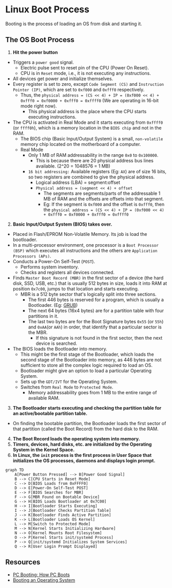 # Linux Boot Process

Booting is the process of loading an OS from disk and starting it.

## The OS Boot Process

1. **Hit the power button**

-   Triggers a `power good` signal.
    -   Electric pulse sent to reset pin of the CPU (Power On Reset).
    -   CPU is in `Reset` mode, i.e., it is not executing any instructions.
-   All devices get power and initialize themselves.
-   Every register is set to zero, except `Code Segment (CS)` and 
`Instruction Pointer (IP)`, which are set to `0xf000` and `0xfff0` respectively.
    -   Thus, the `physical address = (CS << 4) + IP = (0xf000 << 4) + 0xfff0 = 0xf0000 + 0xfff0 = 0xffff0` (We are operating in 16-bit mode right now).
        -   This physical address is the place where the CPU starts executing instructions.
-   The CPU is activated in Real Mode and it starts executing from `0xffff0` (or `ffff0h`), which is a memory location in the `BIOS chip` and not in the RAM.
    - The BIOS chip (Basic Input/Output System) is a small, `non-volatile` memory chip located on the motherboard of a computer.
    -   Real Mode
        -   Only 1 MB of RAM addressability in the range `0x0` to `0x100000`.
            -   This is because there are 20 physical address bus lines available. (2^20 = 1048576 = 1 MB)
        -   `16 bit addressing:` Available registers (Eg: `AX`) are of size 16 bits, so two registers are combined to give the physical address.
            -   Logical address (LBA) = segment:offset
            -   `Physical address = (segment << 4) + offset`
                -   The segments are segments/parts of the addressable 1 MB of RAM and the offsets are offsets into that segment.
                -   Eg: If the segment is `0xf000` and the offset is `0xfff0`, then the `physical address = (CS << 4) + IP = (0xf000 << 4) + 0xfff0 = 0xf0000 + 0xfff0 = 0xffff0`
2.  **Basic Input/Output System (BIOS) takes over.**
-   Placed in Flash/EPROM Non-Volatile Memory. Its job is load the bootloader.
-   In a multi-processor environment, one processor is a `Boot Processor (BSP)` which executes all instructions and the others are `Application Processors (APs)`.
-   Conducts a Power-On Self-Test (`POST`).
    -   Performs system inventory.
    -   Checks and registers all devices connected.
-   Finds `Master Boot Record (MBR)` in the first sector of a device (the hard disk, SSD, USB, etc.) that is usually 512 bytes in size, loads it into RAM at position `0x7c00`, jumps to that location and starts executing.
    -   MBR is a 512 byte sector that's logically split into three sections.
        -   The first 446 bytes is reserved for a program, which is usually a Bootloader. (Eg: [GRUB](https://www.gnu.org/software/grub))
        -   The next 64 bytes (16x4 bytes) are for a partition table with four partitions in it.
        -   The last two bytes are for the Boot Signature bytes `0x55` (or `55h`) and `0xAA`(or `AAh`) in order, that identify that a particular sector is the MBR.
            -   If this signature is not found in the first sector, then the next device is searched.
-   The BIOS loads the Bootloader into memory.
    -   This might be the first stage of the Bootloader, which loads the second stage of the Bootloader into memory, as 446 bytes are not sufficient to store all the complex logic required to load an OS.
    -   Bootloader might give an option to load a particular Operating System.
    -   Sets up the `GDT/IVT` for the Operating System.
    -   Switches from `Real Mode` to `Protected Mode`.
        -   Memory addressability goes from 1 MB to the entire range of available RAM.
3.   **The Bootloader starts executing and checking the partition table for an active/bootable partition table.**

-   On finding the bootable partition, the Bootloader loads the first sector of that partition (called the Boot Record) from the hard disk to the RAM.
4.   **The Boot Record loads the operating system into memory.**
5.   **Timers, devices, hard disks, etc. are initialized by the Operating System in the Kernel Space.**
6.   **In Linux, the `init` process is the first process in User Space that initializes the OS processes, daemons and displays login prompt.**

```mermaid
graph TD
    A[Power Button Pressed] --> B[Power Good Signal]
    B --> C[CPU Starts in Reset Mode]
    C --> D[BIOS Loads from 0xFFFF0]
    D --> E[Power-On Self-Test POST]
    E --> F[BIOS Searches for MBR]
    F --> G[MBR Found on Bootable Device]
    G --> H[BIOS Loads Bootloader at 0x7C00]
    H --> I[Bootloader Starts Executing]
    I --> J[Bootloader Checks Partition Table]
    J --> K[Bootloader Finds Active Partition]
    K --> L[Bootloader Loads OS Kernel]
    L --> M[Switch to Protected Mode]
    M --> N[Kernel Starts Initializing Hardware]
    N --> O[Kernel Mounts Root Filesystem]
    O --> P[Kernel Starts init/systemd Process]
    P --> Q[init/systemd Initializes System Services]
    Q --> R[User Login Prompt Displayed]
```
## Resources

-   [PC Booting: How PC Boots](https://www.youtube.com/watch?v=ZplB2v2eMas)
-   [Booting an Operating System](https://www.youtube.com/watch?v=7D4qiFIosWk)

